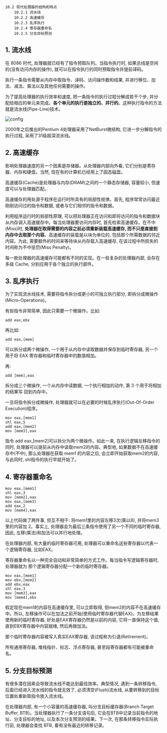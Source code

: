 ```
10.2 现代处理器的结构和特点
    10.2.1 流水线
    10.2.2 高速缓存
    10.2.3 乱序执行
    10.2.4 寄存器重命名
    10.2.5 分支目标预测
```

## 1. 流水线

在 8086 时代, 处理器就已经有了指令预取队列。当指令执行时, 如果总线是空闲的(没有访问内存的操作), 就可以在指令执行的同时预取指令并提前译码。

执行一条指令需要从内存中取指令、译码、访问操作数和结果, 并进行移位、加法、减法、乘法以及其他任何需要的操作。

为了提高处理器的执行效率和速度, 把一条指令的执行过程分解成若干个步, 并分配给相应的单元来完成。**各个单元的执行是独立的、并行的**。这种执行指令的方法就是流水线(Pipe-Line)技术。

![config](images/4.png)

2000年之后推出的Pentium 4处理器采用了NetBurst微结构, 它进一步分解指令的执行过程, 采用了31级超深流水线。

## 2. 高速缓存

影响处理器速度的另一个因素是存储器。从处理器内部向外看, 它们分别是寄存器、内存和硬盘。当然, 现在有的计算机已经用上了固态磁盘。

高速缓存(Cache)是处理器与内存(DRAM)之间的一个静态存储器, 容量较小, 但速度可以与处理器匹配。

高速缓存的用处源于程序在运行时所具有的局部性规律。首先, 程序常常访问最近刚刚访问过的指令和数据, 或者与它们相邻的指令和数据。

利用程序运行时的局部性原理, 可以把处理器正在访问和即将访问的指令和数据块从内存调入高速缓存中。每当处理器要访问内存时, 首先检索高速缓存。在不中(Miss)时, **处理器在取得需要的内容之前必须重新装载高速缓存, 而不只是直接到内存中去取那个内容**。高速缓存的装载是以块为单位的, 包括那个所需数据的邻近内容。为此, 需要额外的时间来等待块从内存载入高速缓存, 在该过程中所损失的时间称为不中惩罚(Miss Penalty)。

每一款处理器的高速缓存可能都有不同的实现。在一些复杂的处理器内部, 会存在多级 Cache, 分别应用于各个独立的执行部件。

## 3. 乱序执行

为了实现流水线技术, 需要将指令拆分成更小的可独立执行部分, 即拆分成微操作(Micro-Operations)。

有些指令非常简单, 因此只需要一个微操作。比如: 

```
add eax,ebx
```

再比如: 

```
add eax,[mem]
```

可以拆分成两个微操作, 一个用于从内存中读取数据并保存到临时寄存器, 另一个用于将 EAX 寄存器和临时寄存器中的数值相加。

再: 

```
add [mem],eax
```

拆分成三个微操作, 一个从内存中读数据, 一个执行相加的动作, 第 3 个用于将相加的结果写
回到内存中。

一旦将指令拆分成微操作, 处理器就可以在必要的时候乱序执行(Out-Of-Order Execution)程序。

```
mov eax,[mem1]
shl eax,5
add eax,[mem2]
mov [mem3],eax
```

指令 add eax,[mem2]可以拆分为两个微操作。如此一来, 在执行逻辑左移指令的同时, 处理器可以提前从内存中读取mem2的内容。典型地, 如果数据不在高速缓存中(不中), 那么处理器在获取 mem1 的内容之后, 会立即开始获取mem2的内容, 与此同时, shl指令的执行早就开始了。

## 4. 寄存器重命名

```
mov eax,[mem1]
shl eax,3
mov [mem2],eax
mov eax,[mem3]
add eax,2
mov [mem4],eax
```

以上代码做了两件事, 但互不相干: 将mem1里的内容左移3次(乘以8), 并将mem3里的内容加 2。事实上, 处理器会为最后三条指令使用了另一个不同的临时寄存器, 因此, 左移(乘法)和加法可以并行地处理。

在处理器内部, 有大量的临时寄存器可用, 处理器可以重命名这些寄存器以代表一个逻辑寄存器, 比如EAX。

寄存器重命名以一种完全自动和非常简单的方式工作。每当指令写逻辑寄存器时, 处理器就为
那个逻辑寄存器分配一个新的临时寄存器。

```
mov eax,[mem1]
mov ebx,[mem2]
add ebx,eax
shl eax,3
mov [mem3],eax
mov [mem4],ebx
```

假定现在mem1的内容在高速缓存里, 可以立即取得, 但mem2的内容不在高速缓存中。所以, 左移操作可以在加法之前开始(使用临时寄存器代替EAX)。为左移结果使用新的临时寄存器, 好处是EAX寄存器仍然是以前的内容, 它将一直保持这个值, 直到EBX寄存器中内容就绪, 然后再做加法。

那个临时寄存器内容被写入真实EAX寄存器, 该过程称为引退(Retirement)。

所有通用寄存器, 堆栈指针、标志、浮点寄存器, 甚至段寄存器都有可能被重命名。

## 5. 分支目标预测

有很多潜在因素会导致流水线不能达到最佳效率。典型情况, 遇到一条转移指令, 后面已经进入流水线的指令就无效了, 必须清空(Flush)流水线, 从要转移到的目标位置处重新取指令放入流水线。

在处理器内部, 有一个小容量的高速缓存器, 叫分支目标缓存器(Branch Target Buffer, BTB)。当处理器执行了一条分支语句后, 它会在BTB中记录当前指令的地址、分支目标的地址, 以及本次分支预测的结果。下一次, 在那条转移指令实际执行前, 处理器会查找 BTB, 看有没有最近的转移记录。